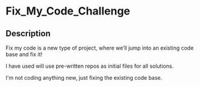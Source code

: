 # Fix_My_Code_Challenge
## Description

Fix my code is a new type of project, where we’ll jump into an existing code base and fix it!

I have used will use pre-written repos as initial files for all solutions.

I'm not coding anything new, just fixing the existing code base.
